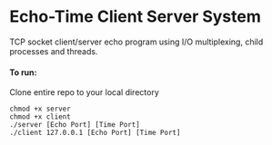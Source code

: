 # Echo-Time Client Server System
TCP socket client/server echo program using I/O multiplexing, child processes and threads. 

#### To run:

Clone entire repo to your local directory
```
chmod +x server
chmod +x client
./server [Echo Port] [Time Port]
./client 127.0.0.1 [Echo Port] [Time Port]
```
